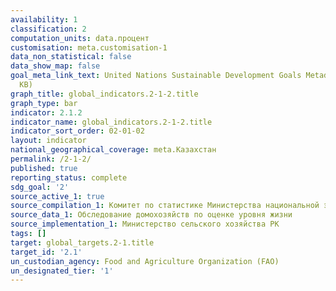 ```yaml
---
availability: 1
classification: 2
computation_units: data.процент
customisation: meta.customisation-1
data_non_statistical: false
data_show_map: false
goal_meta_link_text: United Nations Sustainable Development Goals Metadata (PDF 426
  KB)
graph_title: global_indicators.2-1-2.title
graph_type: bar
indicator: 2.1.2
indicator_name: global_indicators.2-1-2.title
indicator_sort_order: 02-01-02
layout: indicator
national_geographical_coverage: meta.Казахстан
permalink: /2-1-2/
published: true
reporting_status: complete
sdg_goal: '2'
source_active_1: true
source_compilation_1: Комитет по статистике Министерства национальной экономики РК
source_data_1: Обследование домохозяйств по оценке уровня жизни
source_implementation_1: Министерство сельского хозяйства РК
tags: []
target: global_targets.2-1.title
target_id: '2.1'
un_custodian_agency: Food and Agriculture Organization (FAO)
un_designated_tier: '1'
---
```

